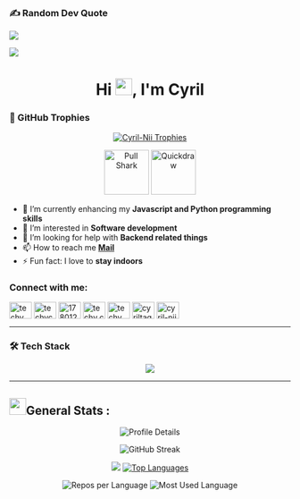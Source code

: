 ### ✍️ Random Dev Quote
![](https://quotes-github-readme.vercel.app/api?type=horizontal&theme=tokyonight)


![](https://komarev.com/ghpvc/?username=Cyril-Nii&color=blue)

<h1 align="center">Hi <img src="https://raw.githubusercontent.com/MartinHeinz/MartinHeinz/master/wave.gif" width="30px">, I'm Cyril</h1>

### 🏅 GitHub Trophies
<p align="center">
  <a href="https://github.com/ryo-ma/github-profile-trophy">
    <img src="https://github-profile-trophy.vercel.app/?username=Cyril-Nii&theme=darkhub&no-frame=true&no-bg=true&column=6&rank=SECRET,SSS,SS,S,AAA,AA,A,B,C" alt="Cyril-Nii Trophies" />
  </a></p>
  <p align="center">
   <img src="https://github.githubassets.com/images/modules/profile/achievements/pull-shark-default.png" alt="Pull Shark" width="80">
  <img src="https://github.githubassets.com/images/modules/profile/achievements/quickdraw-default.png" alt="Quickdraw" width="80">
</p>

- 🌱 I’m currently enhancing my **Javascript and Python programming skills**
- 👀 I’m interested in **Software development**
- 🤝 I’m looking for help with **Backend related things**
- 📫 How to reach me <a href="mailto:cyriltagoe0@gmail.com">**Mail**</a>
- ⚡ Fun fact: I love to **stay indoors**


<h3 align="left">Connect with me:</h3>
<p align="left">
<a href="https://twitter.com/techy_cyril_15" target="blank"><img align="center" src="https://raw.githubusercontent.com/rahuldkjain/github-profile-readme-generator/master/src/images/icons/Social/twitter.svg" alt="techy_cyril_15" height="30" width="40" /></a>
<a href="https://linkedin.com/in/techycyril15" target="blank"><img align="center" src="https://raw.githubusercontent.com/rahuldkjain/github-profile-readme-generator/master/src/images/icons/Social/linked-in-alt.svg" alt="techycyril15" height="30" width="40" /></a>
<a href="https://stackoverflow.com/users/17801201" target="blank"><img align="center" src="https://raw.githubusercontent.com/rahuldkjain/github-profile-readme-generator/master/src/images/icons/Social/stack-overflow.svg" alt="17801201" height="30" width="40" /></a>
<a href="https://fb.com/techy.cyril.18" target="blank"><img align="center" src="https://raw.githubusercontent.com/rahuldkjain/github-profile-readme-generator/master/src/images/icons/Social/facebook.svg" alt="techy.cyril.18" height="30" width="40" /></a>
<a href="https://instagram.com/techy_cyril_20" target="blank"><img align="center" src="https://raw.githubusercontent.com/rahuldkjain/github-profile-readme-generator/master/src/images/icons/Social/instagram.svg" alt="techy_cyril_20" height="30" width="40" /></a>
<a href="https://www.hackerrank.com/cyriltagoe0" target="blank"><img align="center" src="https://raw.githubusercontent.com/rahuldkjain/github-profile-readme-generator/master/src/images/icons/Social/hackerrank.svg" alt="cyriltagoe0" height="30" width="40" /></a>
<a href="https://www.leetcode.com/cyril-nii" target="blank"><img align="center" src="https://raw.githubusercontent.com/rahuldkjain/github-profile-readme-generator/master/src/images/icons/Social/leet-code.svg" alt="cyril-nii" height="30" width="40" /></a>
</p>

---

<!-- 🚀 Tech Stack -->

### 🛠 Tech Stack
<p align="center">
 <img src="https://skillicons.dev/icons?i=python,react,mongodb,fastapi,html,css,git,github,dart,linux,tailwind,bootstrap,flutter,mysql,nodejs,vscode,pycharm,webstorm,androidstudio,photoshop" />
</p>


---


## <img src="https://media.giphy.com/media/iY8CRBdQXODJSCERIr/giphy.gif" width="30px">General Stats :

<!-- Profile Details Card -->
<p align="center">
  <img src="https://github-profile-summary-cards.vercel.app/api/cards/profile-details?username=Cyril-Nii&theme=github_dark" alt="Profile Details" />
</p>

<!-- GitHub Stats -->


<p align="center">
 
</p>

<p align="center">
  <img src="https://github-readme-streak-stats.herokuapp.com?user=Cyril-Nii&theme=github-dark&hide_border=true&background=000000" alt="GitHub Streak" />
</p>

<p align="center">
   <img  src="https://github-readme-stats.vercel.app/api?username=Cyril-Nii&show_icons=true&title_color=02D752&icon_color=02D752&text_color=b3b3ff&bg_color=0,000000,130F40"/>
  <a href="https://github.com/Cyril-Nii">
    <img src="https://github-readme-stats.vercel.app/api/top-langs/?username=Cyril-Nii&layout=compact&langs_count=10&count-private=true&title_color=02D752&text_color=b3b3ff&bg_color=000000" alt="Top Languages" />
  </a>
</p>


<p align="center">
  <img src="https://github-profile-summary-cards.vercel.app/api/cards/repos-per-language?username=Cyril-Nii&theme=github_dark" alt="Repos per Language" />
  <img src="https://github-profile-summary-cards.vercel.app/api/cards/most-commit-language?username=Cyril-Nii&theme=github_dark" alt="Most Used Language" />
</p>
